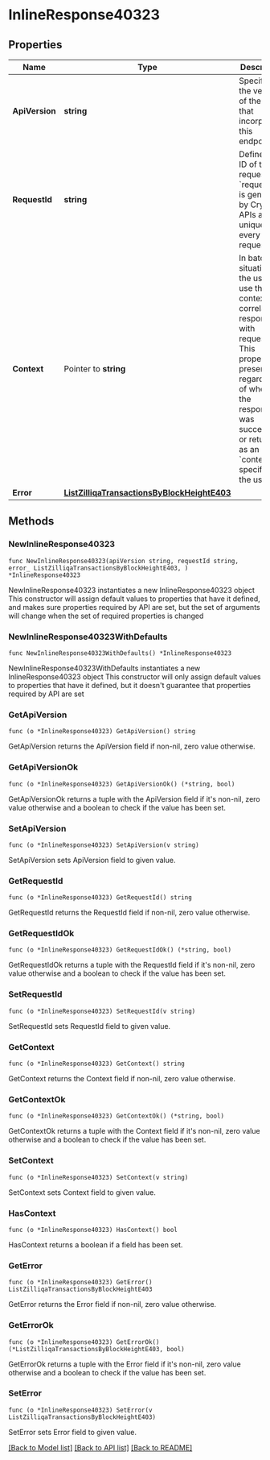 # InlineResponse40323

## Properties

Name | Type | Description | Notes
------------ | ------------- | ------------- | -------------
**ApiVersion** | **string** | Specifies the version of the API that incorporates this endpoint. | 
**RequestId** | **string** | Defines the ID of the request. The &#x60;requestId&#x60; is generated by Crypto APIs and it&#39;s unique for every request. | 
**Context** | Pointer to **string** | In batch situations the user can use the context to correlate responses with requests. This property is present regardless of whether the response was successful or returned as an error. &#x60;context&#x60; is specified by the user. | [optional] 
**Error** | [**ListZilliqaTransactionsByBlockHeightE403**](ListZilliqaTransactionsByBlockHeightE403.md) |  | 

## Methods

### NewInlineResponse40323

`func NewInlineResponse40323(apiVersion string, requestId string, error_ ListZilliqaTransactionsByBlockHeightE403, ) *InlineResponse40323`

NewInlineResponse40323 instantiates a new InlineResponse40323 object
This constructor will assign default values to properties that have it defined,
and makes sure properties required by API are set, but the set of arguments
will change when the set of required properties is changed

### NewInlineResponse40323WithDefaults

`func NewInlineResponse40323WithDefaults() *InlineResponse40323`

NewInlineResponse40323WithDefaults instantiates a new InlineResponse40323 object
This constructor will only assign default values to properties that have it defined,
but it doesn't guarantee that properties required by API are set

### GetApiVersion

`func (o *InlineResponse40323) GetApiVersion() string`

GetApiVersion returns the ApiVersion field if non-nil, zero value otherwise.

### GetApiVersionOk

`func (o *InlineResponse40323) GetApiVersionOk() (*string, bool)`

GetApiVersionOk returns a tuple with the ApiVersion field if it's non-nil, zero value otherwise
and a boolean to check if the value has been set.

### SetApiVersion

`func (o *InlineResponse40323) SetApiVersion(v string)`

SetApiVersion sets ApiVersion field to given value.


### GetRequestId

`func (o *InlineResponse40323) GetRequestId() string`

GetRequestId returns the RequestId field if non-nil, zero value otherwise.

### GetRequestIdOk

`func (o *InlineResponse40323) GetRequestIdOk() (*string, bool)`

GetRequestIdOk returns a tuple with the RequestId field if it's non-nil, zero value otherwise
and a boolean to check if the value has been set.

### SetRequestId

`func (o *InlineResponse40323) SetRequestId(v string)`

SetRequestId sets RequestId field to given value.


### GetContext

`func (o *InlineResponse40323) GetContext() string`

GetContext returns the Context field if non-nil, zero value otherwise.

### GetContextOk

`func (o *InlineResponse40323) GetContextOk() (*string, bool)`

GetContextOk returns a tuple with the Context field if it's non-nil, zero value otherwise
and a boolean to check if the value has been set.

### SetContext

`func (o *InlineResponse40323) SetContext(v string)`

SetContext sets Context field to given value.

### HasContext

`func (o *InlineResponse40323) HasContext() bool`

HasContext returns a boolean if a field has been set.

### GetError

`func (o *InlineResponse40323) GetError() ListZilliqaTransactionsByBlockHeightE403`

GetError returns the Error field if non-nil, zero value otherwise.

### GetErrorOk

`func (o *InlineResponse40323) GetErrorOk() (*ListZilliqaTransactionsByBlockHeightE403, bool)`

GetErrorOk returns a tuple with the Error field if it's non-nil, zero value otherwise
and a boolean to check if the value has been set.

### SetError

`func (o *InlineResponse40323) SetError(v ListZilliqaTransactionsByBlockHeightE403)`

SetError sets Error field to given value.



[[Back to Model list]](../README.md#documentation-for-models) [[Back to API list]](../README.md#documentation-for-api-endpoints) [[Back to README]](../README.md)


